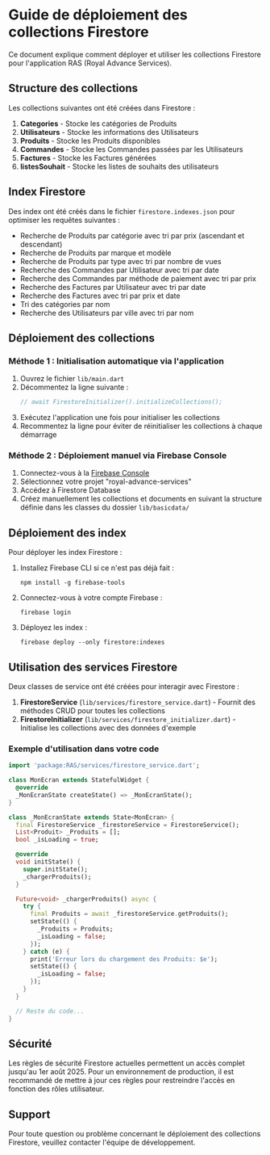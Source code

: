 # Guide de déploiement des collections Firestore

Ce document explique comment déployer et utiliser les collections Firestore pour l'application RAS (Royal Advance Services).

## Structure des collections

Les collections suivantes ont été créées dans Firestore :

1. **Categories** - Stocke les catégories de Produits
2. **Utilisateurs** - Stocke les informations des Utilisateurs
3. **Produits** - Stocke les Produits disponibles
4. **Commandes** - Stocke les Commandes passées par les Utilisateurs
5. **Factures** - Stocke les Factures générées
6. **listesSouhait** - Stocke les listes de souhaits des utilisateurs

## Index Firestore

Des index ont été créés dans le fichier `firestore.indexes.json` pour optimiser les requêtes suivantes :

- Recherche de Produits par catégorie avec tri par prix (ascendant et descendant)
- Recherche de Produits par marque et modèle
- Recherche de Produits par type avec tri par nombre de vues
- Recherche des Commandes par Utilisateur avec tri par date
- Recherche des Commandes par méthode de paiement avec tri par prix
- Recherche des Factures par Utilisateur avec tri par date
- Recherche des Factures avec tri par prix et date
- Tri des catégories par nom
- Recherche des Utilisateurs par ville avec tri par nom

## Déploiement des collections

### Méthode 1 : Initialisation automatique via l'application

1. Ouvrez le fichier `lib/main.dart`
2. Décommentez la ligne suivante :
   ```dart
   // await FirestoreInitializer().initializeCollections();
   ```
3. Exécutez l'application une fois pour initialiser les collections
4. Recommentez la ligne pour éviter de réinitialiser les collections à chaque démarrage

### Méthode 2 : Déploiement manuel via Firebase Console

1. Connectez-vous à la [Firebase Console](https://console.firebase.google.com/)
2. Sélectionnez votre projet "royal-advance-services"
3. Accédez à Firestore Database
4. Créez manuellement les collections et documents en suivant la structure définie dans les classes du dossier `lib/basicdata/`

## Déploiement des index

Pour déployer les index Firestore :

1. Installez Firebase CLI si ce n'est pas déjà fait :
   ```
   npm install -g firebase-tools
   ```

2. Connectez-vous à votre compte Firebase :
   ```
   firebase login
   ```

3. Déployez les index :
   ```
   firebase deploy --only firestore:indexes
   ```

## Utilisation des services Firestore

Deux classes de service ont été créées pour interagir avec Firestore :

1. **FirestoreService** (`lib/services/firestore_service.dart`) - Fournit des méthodes CRUD pour toutes les collections
2. **FirestoreInitializer** (`lib/services/firestore_initializer.dart`) - Initialise les collections avec des données d'exemple

### Exemple d'utilisation dans votre code

```dart
import 'package:RAS/services/firestore_service.dart';

class MonEcran extends StatefulWidget {
  @override
  _MonEcranState createState() => _MonEcranState();
}

class _MonEcranState extends State<MonEcran> {
  final FirestoreService _firestoreService = FirestoreService();
  List<Produit> _Produits = [];
  bool _isLoading = true;

  @override
  void initState() {
    super.initState();
    _chargerProduits();
  }

  Future<void> _chargerProduits() async {
    try {
      final Produits = await _firestoreService.getProduits();
      setState(() {
        _Produits = Produits;
        _isLoading = false;
      });
    } catch (e) {
      print('Erreur lors du chargement des Produits: $e');
      setState(() {
        _isLoading = false;
      });
    }
  }

  // Reste du code...
}
```

## Sécurité

Les règles de sécurité Firestore actuelles permettent un accès complet jusqu'au 1er août 2025. Pour un environnement de production, il est recommandé de mettre à jour ces règles pour restreindre l'accès en fonction des rôles utilisateur.

## Support

Pour toute question ou problème concernant le déploiement des collections Firestore, veuillez contacter l'équipe de développement.